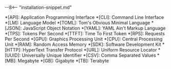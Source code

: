 <!-- this_file: src_docs/includes/mkdocs.md -->

<!-- Common snippets and includes for MkDocs -->

<!-- Installation snippet -->
--8<-- "installation-snippet.md"

<!-- Common abbreviations -->
*[API]: Application Programming Interface
*[CLI]: Command Line Interface
*[LM]: Language Model
*[TOML]: Tom's Obvious Minimal Language
*[JSON]: JavaScript Object Notation
*[YAML]: YAML Ain't Markup Language
*[TPS]: Tokens Per Second
*[TTFT]: Time To First Token
*[RPS]: Requests Per Second
*[GPU]: Graphics Processing Unit
*[CPU]: Central Processing Unit
*[RAM]: Random Access Memory
*[SDK]: Software Development Kit
*[HTTP]: HyperText Transfer Protocol
*[URL]: Uniform Resource Locator
*[UUID]: Universally Unique Identifier
*[CSV]: Comma Separated Values
*[MB]: Megabyte
*[GB]: Gigabyte
*[TB]: Terabyte